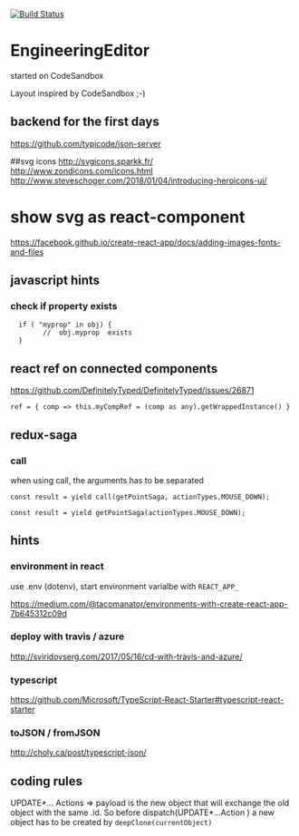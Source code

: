 [![Build Status](https://travis-ci.org/ReneCode/EngineeringEditor.svg?branch=master)](https://travis-ci.org/ReneCode/EngineeringEditor)

# EngineeringEditor

started on CodeSandbox

Layout inspired by CodeSandbox ;-)

## backend for the first days

https://github.com/typicode/json-server

##svg icons
http://svgicons.sparkk.fr/
http://www.zondicons.com/icons.html
http://www.steveschoger.com/2018/01/04/introducing-heroicons-ui/

# show svg as react-component

https://facebook.github.io/create-react-app/docs/adding-images-fonts-and-files

## javascript hints

### check if property exists

```
  if ( "myprop" in obj) {
        //  obj.myprop  exists
  }
```

## react ref on connected components

https://github.com/DefinitelyTyped/DefinitelyTyped/issues/26871

    ref = { comp => this.myCompRef = (comp as any).getWrappedInstance() }

## redux-saga

### call

when using call, the arguments has to be separated

```
const result = yield call(getPointSaga, actionTypes.MOUSE_DOWN);

const result = yield getPointSaga(actionTypes.MOUSE_DOWN);
```

## hints

### environment in react

use .env (dotenv),
start environment varialbe with `REACT_APP_`

https://medium.com/@tacomanator/environments-with-create-react-app-7b645312c09d

### deploy with travis / azure

http://sviridovserg.com/2017/05/16/cd-with-travis-and-azure/

### typescript

https://github.com/Microsoft/TypeScript-React-Starter#typescript-react-starter

### toJSON / fromJSON

http://choly.ca/post/typescript-json/

## coding rules

UPDATE*... Actions => payload is the new object that will exchange the old object with the same .id.
So before dispatch(UPDATE*...Action ) a new object has to be created by `deepClone(currentObject)`
